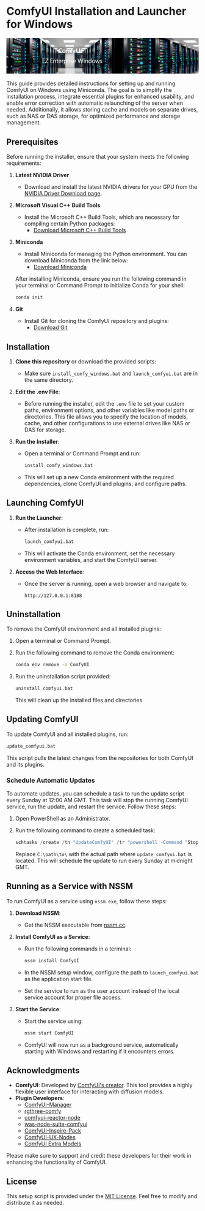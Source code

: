 
# ComfyUI Installation and Launcher for Windows
![Header](readme_assets/header.png)

This guide provides detailed instructions for setting up and running ComfyUI on Windows using Miniconda. The goal is to simplify the installation process, integrate essential plugins for enhanced usability, and enable error correction with automatic relaunching of the server when needed. Additionally, it allows storing cache and models on separate drives, such as NAS or DAS storage, for optimized performance and storage management.

## Prerequisites

Before running the installer, ensure that your system meets the following requirements:

1. **Latest NVIDIA Driver**
   - Download and install the latest NVIDIA drivers for your GPU from the [NVIDIA Driver Download page](https://www.nvidia.com/Download/index.aspx).
   
2. **Microsoft Visual C++ Build Tools**
   - Install the Microsoft C++ Build Tools, which are necessary for compiling certain Python packages:
     - [Download Microsoft C++ Build Tools](https://visualstudio.microsoft.com/visual-cpp-build-tools/)
   
3. **Miniconda**
   - Install Miniconda for managing the Python environment. You can download Miniconda from the link below:
     - [Download Miniconda](https://docs.conda.io/en/latest/miniconda.html)
   
   After installing Miniconda, ensure you run the following command in your terminal or Command Prompt to initialize Conda for your shell:
   
   ```bash
   conda init
   ```

4. **Git**
   - Install Git for cloning the ComfyUI repository and plugins:
     - [Download Git](https://git-scm.com/downloads)

## Installation

1. **Clone this repository** or download the provided scripts:
   - Make sure `install_comfy_windows.bat` and `launch_comfyui.bat` are in the same directory.

2. **Edit the .env File**:
   - Before running the installer, edit the `.env` file to set your custom paths, environment options, and other variables like model paths or directories. This file allows you to specify the location of models, cache, and other configurations to use external drives like NAS or DAS for storage.

3. **Run the Installer**:
   - Open a terminal or Command Prompt and run:

     ```bash
     install_comfy_windows.bat
     ```

   - This will set up a new Conda environment with the required dependencies, clone ComfyUI and plugins, and configure paths.

## Launching ComfyUI

1. **Run the Launcher**:
   - After installation is complete, run:

     ```bash
     launch_comfyui.bat
     ```

   - This will activate the Conda environment, set the necessary environment variables, and start the ComfyUI server.

2. **Access the Web Interface**:
   - Once the server is running, open a web browser and navigate to:

     ```
     http://127.0.0.1:8188
     ```

## Uninstallation

To remove the ComfyUI environment and all installed plugins:

1. Open a terminal or Command Prompt.
2. Run the following command to remove the Conda environment:

   ```bash
   conda env remove -n ComfyUI
   ```

3. Run the uninstallation script provided:

   ```bash
   uninstall_comfyui.bat
   ```

   This will clean up the installed files and directories.

## Updating ComfyUI

To update ComfyUI and all installed plugins, run:

```bash
update_comfyui.bat
```

This script pulls the latest changes from the repositories for both ComfyUI and its plugins.

### Schedule Automatic Updates

To automate updates, you can schedule a task to run the update script every Sunday at 12:00 AM GMT. This task will stop the running ComfyUI service, run the update, and restart the service. Follow these steps:

1. Open PowerShell as an Administrator.
2. Run the following command to create a scheduled task:

   ```powershell
   schtasks /create /tn "UpdateComfyUI" /tr "powershell -Command "Stop-Service ComfyUI; Start-Process 'C:\path\to\update_comfyui.bat' -Wait; Start-Service ComfyUI"" /sc weekly /d SUN /st 00:00
   ```

   Replace `C:\path\to\` with the actual path where `update_comfyui.bat` is located. This will schedule the update to run every Sunday at midnight GMT.

## Running as a Service with NSSM

To run ComfyUI as a service using `nssm.exe`, follow these steps:

1. **Download NSSM**:
   - Get the NSSM executable from [nssm.cc](https://nssm.cc/download).
   
2. **Install ComfyUI as a Service**:
   - Run the following commands in a terminal:

     ```bash
     nssm install ComfyUI
     ```

   - In the NSSM setup window, configure the path to `launch_comfyui.bat` as the application start file.
   - Set the service to run as the user account instead of the local service account for proper file access.

3. **Start the Service**:
   - Start the service using:

     ```bash
     nssm start ComfyUI
     ```

   - ComfyUI will now run as a background service, automatically starting with Windows and restarting if it encounters errors.

## Acknowledgments

- **ComfyUI**: Developed by [ComfyUI's creator](https://github.com/comfyanonymous/ComfyUI). This tool provides a highly flexible user interface for interacting with diffusion models.
- **Plugin Developers**:
  - [ComfyUI-Manager](https://github.com/ltdrdata/ComfyUI-Manager)
  - [rgthree-comfy](https://github.com/rgthree/rgthree-comfy)
  - [comfyui-reactor-node](https://github.com/Gourieff/comfyui-reactor-node)
  - [was-node-suite-comfyui](https://github.com/WASasquatch/was-node-suite-comfyui)
  - [ComfyUI-Inspire-Pack](https://github.com/ltdrdata/ComfyUI-Inspire-Pack)
  - [ComfyUI-UX-Nodes](https://github.com/Anibaaal/ComfyUI-UX-Nodes)
  - [ComfyUI Extra Models](https://github.com/city96/ComfyUI_ExtraModels)

Please make sure to support and credit these developers for their work in enhancing the functionality of ComfyUI.

## License

This setup script is provided under the [MIT License](https://opensource.org/licenses/MIT). Feel free to modify and distribute it as needed.
